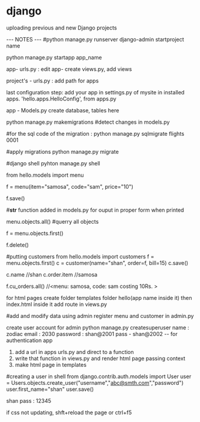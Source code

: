 # django
uploading previous and new Django projects 


---  NOTES ---
#python manage.py runserver
django-admin startproject name

python manage.py startapp app_name

app- urls.py : edit
app- create views.py, add views 

project's - urls.py : add path for apps

last configuration step:
    add your app in settings.py of mysite in installed apps. 
    'hello.apps.HelloConfig',
                    from apps.py


app - Models.py 
    create database, tables here 

python manage.py makemigrations
#detect changes in models.py 

#for the sql code of the migration :
python manage.py sqlmigrate flights 0001

#apply migrations 
python manage.py migrate

#django shell
pyhton manage.py shell



from hello.models import menu

f = menu(item="samosa", code="sam", price="10")

f.save()

#__str__ function added in models.py for ouput in proper form when printed 

menu.objects.all()
#querry all objects 

f = menu.objects.first()

f.delete()



#putting customers
from hello.models import customers
f = menu.objects.first()
c = customer(name="shan", order=f, bill=15)
c.save()

c.name   //shan
c.order.item //samosa

f.cu_orders.all() //<menu:  samosa, code: sam costing 10Rs. >



for html pages 
create 
folder templates
folder hello(app name inside it)
then index.html inside it
add route in views.py


#add and modify data using admin
register menu and customer in admin.py


create user account for admin
python manage.py createsuperuser
name : zodiac
email : 2030
password : shan@2001
pass - shan@2002 -- for authentication app



1. add a url in apps urls.py and direct to a function
2. write that function in views.py and render html page passing context
3. make html page in templates


#creating a user in shell 
from django.contrib.auth.models import User
user = Users.objects.create_user("username","abc@smth.com","password")
user.first_name="shan"
user.save()

shan
pass : 12345




if css not updating, 
shft+reload the page
or 
ctrl+f5
